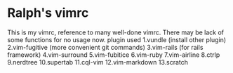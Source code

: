 # Ralph's vimrc
 This is my vimrc, reference to many well-done vimrc.
 There may be lack of some functions for no usage now.
 plugin used
 1.vundle (install other plugin)
 2.vim-fugitive (more convenient git commands)
 3.vim-rails (for rails framework)
 4.vim-surround
 5.vim-fubitice
 6.vim-ruby
 7.vim-airline
 8.ctrlp
 9.nerdtree
 10.supertab
 11.cql-vim
 12.vim-markdown
 13.scratch
